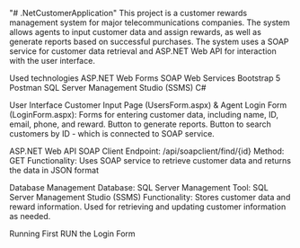 "# .NetCustomerApplication" 
This project is a customer rewards management system for major telecommunications companies. The system allows agents to input customer data and assign rewards, as well as generate reports based on successful purchases. The system uses a SOAP service for customer data retrieval and ASP.NET Web API for interaction with the user interface.

Used technologies ASP.NET Web Forms SOAP Web Services Bootstrap 5 Postman SQL Server Management Studio (SSMS) C#

User Interface Customer Input Page (UsersForm.aspx) & Agent Login Form (LoginForm.aspx): Forms for entering customer data, including name, ID, email, phone, and reward. Button to generate reports. Button to search customers by ID - which is connected to SOAP service.

ASP.NET Web API SOAP Client Endpoint: /api/soapclient/find/{id} Method: GET Functionality: Uses SOAP service to retrieve customer data and returns the data in JSON format

Database Management Database: SQL Server Management Tool: SQL Server Management Studio (SSMS) Functionality: Stores customer data and reward information. Used for retrieving and updating customer information as needed.

Running First RUN the Login Form
